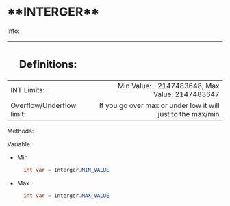 <h1> **INTERGER** </h1>

Info:

| <h2>Definitions:</h2>     |     |                                                             |
| ------------------------- | --- | ----------------------------------------------------------: |
| INT Limits:               |     |               Min Value: -2147483648, Max Value: 2147483647 |
| Overflow/Underflow limit: |     | If you go over max or under low it will just to the max/min |

Methods:

Variable:

- Min
  ```java
    int var = Interger.MIN_VALUE
  ```
- Max
  ```java
    int var = Interger.MAX_VALUE
  ```
